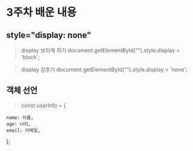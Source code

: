 # 3주차 배운 내용

## style="display: none"

> display 보이게 하기
> document.getElementById("").style.display = 'block';

> display 감추기
> document.getElementById("").style.display = 'none';

## 객체 선언

> const userInfo = {

    name: 이름,
    age: 나이,
    email: 이메일,

};
